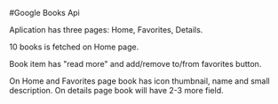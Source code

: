 #Google Books Api

Aplication has three pages: Home, Favorites, Details.

10 books is fetched on Home page.

Book item has "read more" and add/remove to/from favorites button.

On Home and Favorites page book has icon thumbnail, name and small description. On details page book will have 2-3 more field.
